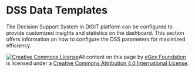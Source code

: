 # DSS Data Templates

The Decision Support System in DIGIT platform can be configured to provide customized insights and statistics on the dashboard. This section offers information on how to configure the DSS parameters for maximized efficiency. 





 [![Creative Commons License](https://i.creativecommons.org/l/by/4.0/80x15.png)​](http://creativecommons.org/licenses/by/4.0/)All content on this page by [eGov Foundation](https://egov.org.in/) is licensed under a [Creative Commons Attribution 4.0 International License](http://creativecommons.org/licenses/by/4.0/).

